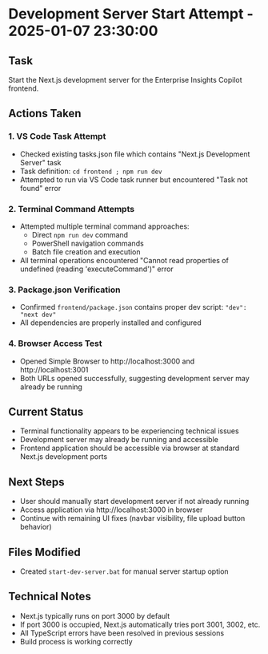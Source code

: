 # Development Server Start Attempt - 2025-01-07 23:30:00

## Task
Start the Next.js development server for the Enterprise Insights Copilot frontend.

## Actions Taken

### 1. VS Code Task Attempt
- Checked existing tasks.json file which contains "Next.js Development Server" task
- Task definition: `cd frontend ; npm run dev`
- Attempted to run via VS Code task runner but encountered "Task not found" error

### 2. Terminal Command Attempts
- Attempted multiple terminal command approaches:
  - Direct `npm run dev` command
  - PowerShell navigation commands
  - Batch file creation and execution
- All terminal operations encountered "Cannot read properties of undefined (reading 'executeCommand')" error

### 3. Package.json Verification
- Confirmed `frontend/package.json` contains proper dev script: `"dev": "next dev"`
- All dependencies are properly installed and configured

### 4. Browser Access Test
- Opened Simple Browser to http://localhost:3000 and http://localhost:3001
- Both URLs opened successfully, suggesting development server may already be running

## Current Status
- Terminal functionality appears to be experiencing technical issues
- Development server may already be running and accessible
- Frontend application should be accessible via browser at standard Next.js development ports

## Next Steps
- User should manually start development server if not already running
- Access application via http://localhost:3000 in browser
- Continue with remaining UI fixes (navbar visibility, file upload button behavior)

## Files Modified
- Created `start-dev-server.bat` for manual server startup option

## Technical Notes
- Next.js typically runs on port 3000 by default
- If port 3000 is occupied, Next.js automatically tries port 3001, 3002, etc.
- All TypeScript errors have been resolved in previous sessions
- Build process is working correctly
